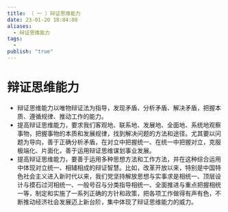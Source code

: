 ```yaml
---
title: （ 一 ）辩证思维能力
date: 23-01-20 18:04:08
aliases:
  - 辩证思维能力
tags:
  - 
publish: "true"
---
```


# 辩证思维能力

- 辩证思维能力以唯物辩证法为指导，发现矛盾、分析矛盾、解决矛盾，把握本质、遵循规律、推动工作的能力。
- 提高辩证思维能力，要求我们客观地、联系地、发展地、全面地、系统地观察事物，把握事物的本质和发展规律，找到解决问题的方法和途径。尤其要以问题为导向，善于正确分析矛盾，在对立中把握统一、在统一中把握对立，克服极端化、片面化，善于运用辩证思维谋划事业发展。
- 提高辩证思维能力，要善于运用多种思想方法和工作方法，并在这种综合运用中体现对立统一、相辅相成的辩证智慧。比如，改革开放以来，特别是中国特色社会主义进入新时代以来，我们党坚持解放思想与实事求是相统一、顶层设计与摸石过河相统一、一般号召与分类指导相统一、全面推进与重点把握相统一等，制定和实施了一系列正确的方针和政策，把各项工作做得有声有色，不断推动经济社会发展迈上新台阶，集中体现了辩证思维能力的威力。









